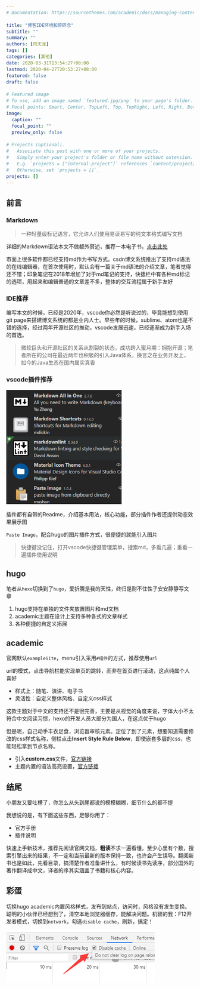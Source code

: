 ```yaml
---
# Documentation: https://sourcethemes.com/academic/docs/managing-content/

title: "博客IDE环境和碎碎念"
subtitle: ""
summary: ""
authors: [向天龙]
tags: []
categories: [其他]
date: 2020-03-31T13:54:27+08:00
lastmod: 2020-04-27T20:53:27+08:00
featured: false
draft: false

# Featured image
# To use, add an image named `featured.jpg/png` to your page's folder.
# Focal points: Smart, Center, TopLeft, Top, TopRight, Left, Right, BottomLeft, Bottom, BottomRight.
image:
  caption: ""
  focal_point: ""
  preview_only: false

# Projects (optional).
#   Associate this post with one or more of your projects.
#   Simply enter your project's folder or file name without extension.
#   E.g. `projects = ["internal-project"]` references `content/project/deep-learning/index.md`.
#   Otherwise, set `projects = []`.
projects: []
---
```


## 前言

### Markdown

> 一种轻量级标记语言，它允许人们使用易读易写的纯文本格式编写文档

详细的Markdown语法本文不做额外赘述，推荐一本电子书，[点击此处](https://markdown-zh.readthedocs.io/en/latest/)

市面上很多软件都已经支持md作为书写方式。csdn博文系统推出了支持md语法的在线编辑器，在首次使用时，默认会有一篇关于md语法的介绍文章，笔者觉得还不错；印象笔记在2018年增加了对于md笔记的支持，快捷栏中有各种md标记的选项，用起来和编辑普通的文章差不多，整体的交互流程属于新手友好

### IDE推荐

编写本文的时候，已经是2020年，vscode你必然是听说过的，毕竟能想到使用git page来搭建博文系统的都是业内人士。早些年的时候，sublime、atom也是不错的选择，经过两年开源社区的推动，vscode发展迅速，已经逐渐成为新手入场的首选。

> 微软巨头和开源社区的关系从割裂的状态，成功跨入蜜月期：拥抱开源；笔者所在的公司在最近两年也积极的引入Java体系，换言之在业务开发上，如今的Java生态在国内属实真香

### vscode插件推荐

![插件清单](2020-03-31-14-07-17.png)

插件都有自带的Readme，介绍基本用法，核心功能，部分插件作者还提供动态效果展示图

`Paste Image`，配合hugo的图片插件方式，很便捷的就能引入图片

> 快捷键没记住，打开vscode快捷键管理菜单，搜索md，多看几遍；重看一遍插件使用说明

## hugo

笔者从`hexo`切换到了`hugo`，爱折腾是我的天性，终归是耐不住性子安安静静写文章

1. hugo支持在单独的文件夹放置图片和md文档
2. academic主题在设计上支持多种各式的文章样式
3. 各种便捷的自定义拓展

## academic

官网默认`exampleSite`，menu引入采用`#组件`的方式，推荐使用`url`

url的模式，点击导航栏能实现单页的跳转，而非在首页进行滚动，这点纯属个人喜好

- 样式上：随笔、演讲、电子书
- 灵活性：自定义整体风格、自定义css样式

这款主题对于中文的支持还不是很完善，主要是从视觉的角度来说，字体大小不太符合中文阅读习惯，hexo的开发人员大部分为国人，在这点优于hugo

但是呢，自己动手丰衣足食，浏览器审核元素。定位了到了元素，想要知道需要修改的css样式名称，侧栏点击**Insert Style Rule Below**，即使嵌套多层的css，也能轻松拿到节点名称。
* 引入**custom.css**文件，[官方链接](https://sourcethemes.com/academic/docs/customization/)
* 主题内置的语法高亮设置，[官方链接](https://sourcethemes.com/academic/docs/writing-markdown-latex/#highlighting-options.)

## 结尾

小朋友又要吐槽了，你怎么从头到尾都说的模模糊糊，细节什么的都不提

我想说的是，有下面这些东西，足够你用了：

- 官方手册
- 插件说明

快速上手新技术，推荐先阅读官网文档，**粗读**不求一遍看懂，至少心里有个数，搜索引擎出来的结果，不一定和当前最新的版本保持一致，也许会产生误导。翻阅新书也是如此，先看目录，搞清楚作者准备讲什么，有时候读书先读序，部分国外的著作翻译成中文，译者的序其实涵盖了书籍和核心内容。

## 彩蛋

切换hugo academic内置风格样式，发布到站点，访问时，风格没有发生变换。聪明的小伙伴已经想到了，清空本地浏览器缓存，能解决问题。机智的我：F12开发者模式，切换到`network`，勾选`disable cache`，刷新，搞定！

![network](2020-03-31-14-27-15.png)
